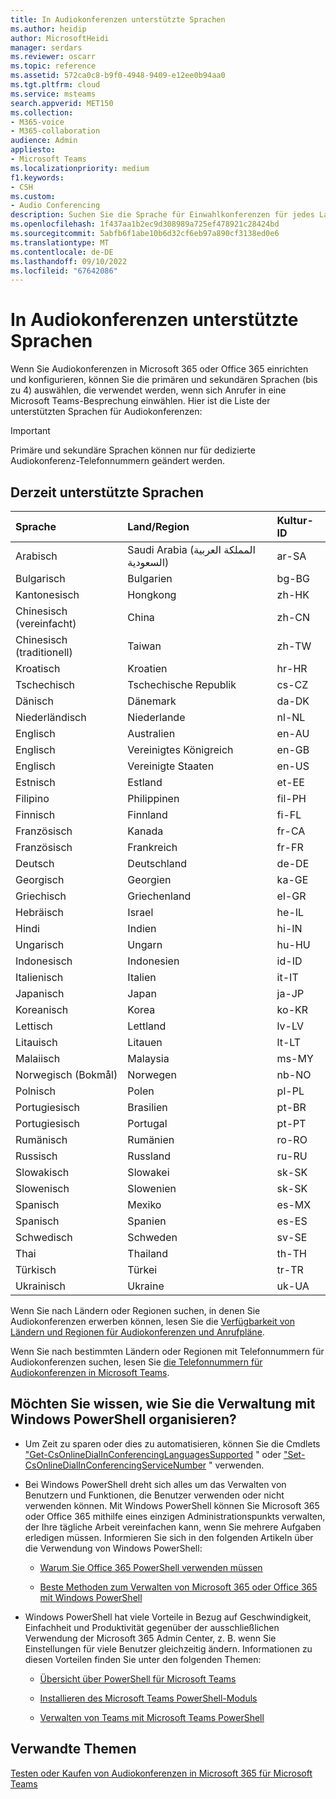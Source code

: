 ```yaml
---
title: In Audiokonferenzen unterstützte Sprachen
ms.author: heidip
author: MicrosoftHeidi
manager: serdars
ms.reviewer: oscarr
ms.topic: reference
ms.assetid: 572ca0c8-b9f0-4948-9409-e12ee0b94aa0
ms.tgt.pltfrm: cloud
ms.service: msteams
search.appverid: MET150
ms.collection:
- M365-voice
- M365-collaboration
audience: Admin
appliesto:
- Microsoft Teams
ms.localizationpriority: medium
f1.keywords:
- CSH
ms.custom:
- Audio Conferencing
description: Suchen Sie die Sprache für Einwahlkonferenzen für jedes Land oder jede Region und die zugewiesene Kultur-ID (en-US, da-DK, de-DE usw.)
ms.openlocfilehash: 1f437aa1b2ec9d308989a725ef478921c28424bd
ms.sourcegitcommit: 5abfb6f1abe10b6d32cf6eb97a890cf3138ed0e6
ms.translationtype: MT
ms.contentlocale: de-DE
ms.lasthandoff: 09/10/2022
ms.locfileid: "67642086"
---
```

# <a name="audio-conferencing-supported-languages"></a>In Audiokonferenzen unterstützte Sprachen

Wenn Sie Audiokonferenzen in Microsoft 365 oder Office 365 einrichten und konfigurieren, können Sie die primären und sekundären Sprachen (bis zu 4) auswählen, die verwendet werden, wenn sich Anrufer in eine Microsoft Teams-Besprechung einwählen. Hier ist die Liste der unterstützten Sprachen für Audiokonferenzen:
  
> [!IMPORTANT]
> Primäre und sekundäre Sprachen können nur für dedizierte Audiokonferenz-Telefonnummern geändert werden.
  
## <a name="currently-supported-languages"></a>Derzeit unterstützte Sprachen

|**Sprache**|**Land/Region**|**Kultur-ID**|
|:-----|:-----|:-----|
|Arabisch  <br/> |Saudi Arabia (المملكة العربية السعودية)  <br/> |ar-SA  <br/> |
|Bulgarisch  <br/> |Bulgarien  <br/> |bg-BG  <br/> |
|Kantonesisch  <br/> |Hongkong  <br/> |zh-HK  <br/> |
|Chinesisch (vereinfacht)  <br/> |China  <br/> |zh-CN  <br/> |
|Chinesisch (traditionell)  <br/> |Taiwan  <br/> |zh-TW  <br/> |
|Kroatisch  <br/> |Kroatien  <br/> |hr-HR  <br/> |
|Tschechisch  <br/> |Tschechische Republik  <br/> |cs-CZ  <br/> |
|Dänisch  <br/> |Dänemark  <br/> |da-DK  <br/> |
|Niederländisch  <br/> |Niederlande  <br/> |nl-NL  <br/> |
|Englisch  <br/> |Australien  <br/> |en-AU  <br/> |
|Englisch  <br/> |Vereinigtes Königreich  <br/> |en-GB  <br/> |
|Englisch  <br/> |Vereinigte Staaten  <br/> |en-US  <br/> |
|Estnisch  <br/> |Estland  <br/> |et-EE  <br/> |
|Filipino  <br/> |Philippinen  <br/> |fil-PH  <br/> |
|Finnisch  <br/> |Finnland  <br/> |fi-FL  <br/> |
|Französisch  <br/> |Kanada  <br/> |fr-CA  <br/> |
|Französisch  <br/> |Frankreich  <br/> |fr-FR  <br/> |
|Deutsch  <br/> |Deutschland  <br/> |de-DE  <br/> |
|Georgisch  <br/> |Georgien  <br/> |ka-GE  <br/> |
|Griechisch  <br/> |Griechenland  <br/> |el-GR  <br/> |
|Hebräisch  <br/> | Israel <br/> | he-IL <br/> |
|Hindi  <br/> |Indien  <br/> |hi-IN  <br/> |
|Ungarisch  <br/> |Ungarn  <br/> |hu-HU  <br/> |
|Indonesisch  <br/> |Indonesien  <br/> |id-ID  <br/> |
|Italienisch  <br/> |Italien  <br/> | it-IT <br/> |
|Japanisch  <br/> |Japan  <br/> |ja-JP  <br/> |
|Koreanisch  <br/> |Korea  <br/> |ko-KR  <br/> |
|Lettisch  <br/> |Lettland  <br/> |lv-LV  <br/> |
|Litauisch  <br/> |Litauen  <br/> |lt-LT  <br/> |
|Malaiisch  <br/> |Malaysia  <br/> |ms-MY  <br/> |
|Norwegisch (Bokmål)  <br/> |Norwegen  <br/> |nb-NO  <br/> |
|Polnisch  <br/> |Polen  <br/> |pl-PL  <br/> |
|Portugiesisch  <br/> |Brasilien  <br/> |pt-BR  <br/> |
|Portugiesisch  <br/> |Portugal  <br/> |pt-PT  <br/> |
|Rumänisch  <br/> |Rumänien  <br/> |ro-RO  <br/> |
|Russisch  <br/> |Russland  <br/> |ru-RU  <br/> |
|Slowakisch  <br/> |Slowakei  <br/> |sk-SK  <br/> |
|Slowenisch  <br/> |Slowenien  <br/> |sk-SK  <br/> |
|Spanisch  <br/> |Mexiko  <br/> |es-MX  <br/> |
|Spanisch  <br/> |Spanien  <br/> |es-ES  <br/> |
|Schwedisch  <br/> |Schweden  <br/> |sv-SE  <br/> |
|Thai  <br/> |Thailand  <br/> |th-TH  <br/> |
|Türkisch  <br/> |Türkei  <br/> |tr-TR  <br/> |
|Ukrainisch  <br/> |Ukraine  <br/> |uk-UA  <br/> |

Wenn Sie nach Ländern oder Regionen suchen, in denen Sie Audiokonferenzen erwerben können, lesen Sie die [Verfügbarkeit von Ländern und Regionen für Audiokonferenzen und Anrufpläne](country-and-region-availability-for-audio-conferencing-and-calling-plans/country-and-region-availability-for-audio-conferencing-and-calling-plans.md).
  
Wenn Sie nach bestimmten Ländern oder Regionen mit Telefonnummern für Audiokonferenzen suchen, lesen Sie [die Telefonnummern für Audiokonferenzen in Microsoft Teams](phone-numbers-for-audio-conferencing-in-teams.md).
  
## <a name="want-to-know-how-to-manage-with-windows-powershell"></a>Möchten Sie wissen, wie Sie die Verwaltung mit Windows PowerShell organisieren?

- Um Zeit zu sparen oder dies zu automatisieren, können Sie die Cmdlets ["Get-CsOnlineDialInConferencingLanguagesSupported](/powershell/module/skype/Get-CsOnlineDialInConferencingLanguagesSupported) " oder ["Set-CsOnlineDialInConferencingServiceNumber](/powershell/module/skype/Set-CsOnlineDialInConferencingServiceNumber) " verwenden.

- Bei Windows PowerShell dreht sich alles um das Verwalten von Benutzern und Funktionen, die Benutzer verwenden oder nicht verwenden können. Mit Windows PowerShell können Sie Microsoft 365 oder Office 365 mithilfe eines einzigen Administrationspunkts verwalten, der Ihre tägliche Arbeit vereinfachen kann, wenn Sie mehrere Aufgaben erledigen müssen. Informieren Sie sich in den folgenden Artikeln über die Verwendung von Windows PowerShell:

  - [Warum Sie Office 365 PowerShell verwenden müssen](/microsoft-365/enterprise/why-you-need-to-use-microsoft-365-powershell)

  - [Beste Methoden zum Verwalten von Microsoft 365 oder Office 365 mit Windows PowerShell](/previous-versions//dn568025(v=technet.10))

- Windows PowerShell hat viele Vorteile in Bezug auf Geschwindigkeit, Einfachheit und Produktivität gegenüber der ausschließlichen Verwendung der Microsoft 365 Admin Center, z. B. wenn Sie Einstellungen für viele Benutzer gleichzeitig ändern. Informationen zu diesen Vorteilen finden Sie unter den folgenden Themen:

  - [Übersicht über PowerShell für Microsoft Teams](teams-powershell-overview.md)

  - [Installieren des Microsoft Teams PowerShell-Moduls](teams-powershell-install.md)

  - [Verwalten von Teams mit Microsoft Teams PowerShell](teams-powershell-managing-teams.md)
  
## <a name="related-topics"></a>Verwandte Themen

[Testen oder Kaufen von Audiokonferenzen in Microsoft 365 für Microsoft Teams](try-or-purchase-audio-conferencing-in-office-365-for-teams.md)
